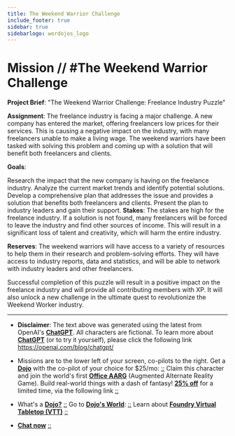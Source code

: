 ```yaml
---
title: The Weekend Warrior Challenge
include_footer: true
sidebar: true
sidebarlogo: wordojos_logo
---
```

# Mission // #The Weekend Warrior Challenge

**Project Brief**: "The Weekend Warrior Challenge: Freelance Industry Puzzle"

**Assignment**:
The freelance industry is facing a major challenge. A new company has entered the market, offering freelancers low prices for their services. This is causing a negative impact on the industry, with many freelancers unable to make a living wage. The weekend warriors have been tasked with solving this problem and coming up with a solution that will benefit both freelancers and clients.

**Goals**:

Research the impact that the new company is having on the freelance industry.
Analyze the current market trends and identify potential solutions.
Develop a comprehensive plan that addresses the issue and provides a solution that benefits both freelancers and clients.
Present the plan to industry leaders and gain their support.
**Stakes**:
The stakes are high for the freelance industry. If a solution is not found, many freelancers will be forced to leave the industry and find other sources of income. This will result in a significant loss of talent and creativity, which will harm the entire industry.

**Reserves**:
The weekend warriors will have access to a variety of resources to help them in their research and problem-solving efforts. They will have access to industry reports, data and statistics, and will be able to network with industry leaders and other freelancers.

Successful completion of this puzzle will result in a positive impact on the freelance industry and will provide all contributing members with XP. It will also unlock a new challenge in the ultimate quest to revolutionize the Weekend Worker industry.

---

* **Disclaimer**: The text above was generated using the latest from OpenAI's [**ChatGPT**](https://openai.com/blog/chatgpt/).  All characters are fictional.  To learn more about [**ChatGPT**](https://openai.com/blog/chatgpt/) (or to try it yourself), please click the following link https://openai.com/blog/chatgpt/

* Missions are to the lower left of your screen, co-pilots to the right. Get a [**Dojo**](https://workmates.live/marketplace) with the co-pilot of your choice for $25/mo: [::](https://workmates.live/marketplace)  Claim this character and join the world's first [**Office AARG**](https://dojos.world) (Augmented Alternate Reality Game). Build real-world things with a dash of fantasy! [**25% off**](https://blog.workmates.live/deal-on-a-dojo) for a limited time, via the following link [::](https://blog.workmates.live/deal-on-a-dojo) 

* What's a [**Dojo?**](https://workdojos.com) [::](https://workdojos.com)  Go to [**Dojo's World**](https://dojos.world): [::](https://dojos.world)  Learn about [**Foundry Virtual Tabletop (VTT)**](https://foundryvtt.com) [::](https://foundryvtt.com/)

* [**Chat now**](https://chat.workmates.live/channel/support) [::](https://chat.workmates.live/channel/support)